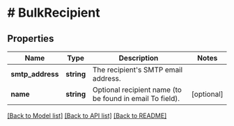 # # BulkRecipient

## Properties

Name | Type | Description | Notes
------------ | ------------- | ------------- | -------------
**smtp_address** | **string** | The recipient&#39;s SMTP email address. |
**name** | **string** | Optional recipient name (to be found in email To field). | [optional]

[[Back to Model list]](../../README.md#models) [[Back to API list]](../../README.md#endpoints) [[Back to README]](../../README.md)
